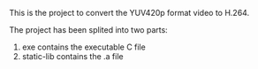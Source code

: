 This is the project to convert the YUV420p format video to H.264.

The project has been splited into two parts:
1. exe contains the executable C file
2. static-lib contains the .a file
